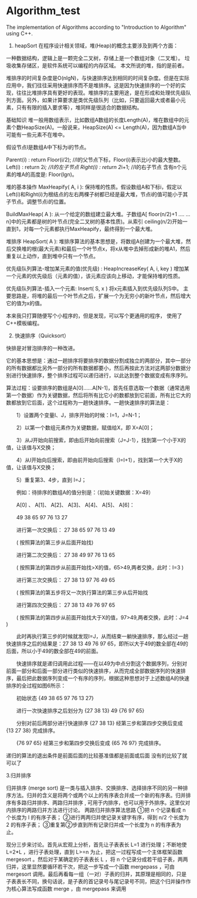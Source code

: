# Algorithm_test
The implementation of Algorithms according to "Introduction to Algorithm" using C++.

1. heapSort
在程序设计相关领域，堆(Heap)的概念主要涉及到两个方面：

一种数据结构，逻辑上是一颗完全二叉树，存储上是一个数组对象（二叉堆）。
垃圾收集存储区，是软件系统可以编程的内存区域。
本文所说的堆，指的是前者。

堆排序的时间复杂度是O(nlgN)，与快速排序达到相同的时间复杂度。但是在实际应用中，我们往往采用快速排序而不是堆排序。这是因为快速排序的一个好的实现，往往比堆排序具有更好的表现。堆排序的主要用途，是在形成和处理优先级队列方面。另外，如果计算要求是类优先级队列（比如，只要返回最大或者最小元素，只有有限的插入要求等），堆同样是很适合的数据结构。

基础知识
堆一般用数组表示，比如数组A数组的长度Length(A)，堆在数组中的元素个数HeapSize(A)。一般说来，HeapSize(A) <= Length(A)，因为数组A当中可能有一些元素不在堆中。

假设节点I是数组A中下标为i的节点。

Parent(i) : return Floor(i/2); //I的父节点下标，Floor(i)表示比i小的最大整数。
Left(i) : return 2*i; //I的左子节点
Right(i) : return 2*i+1; //I的右子节点
含有n个元素的堆A的高度是: Floor(lgn)。

堆的基本操作
MaxHeapify( A, i ):
保持堆的性质。假设数组A和下标i，假定以Left(i)和Right(i)为根结点的左右两棵子树都已经是最大堆，节点i的值可能小于其子节点。调整节点i的位置。

BuildMaxHeap( A ):
从一个给定的数组建立最大堆。子数组A[ floor(n/2)+1 .... ... n]中的元素都是树的叶节点(完全二叉树的基本性质)。从索引 ceiling(n/2)开始一直到1，对每一个元素都执行MaxHeapify，最终得到一个最大堆。

堆排序 HeapSort( A ):
堆排序算法的基本思想是，将数组A创建为一个最大堆，然后交换堆的根(最大元素)和最后一个叶节点x，将x从堆中去掉形成新的堆A1，然后重复以上动作，直到堆中只有一个节点。

优先级队列算法-增加某元素的值(优先级) : HeapIncreaseKey( A, i, key )
增加某一个元素的优先级后（元素的值），该元素应该向上移动，才能保持堆的性质。

优先级队列算法-插入一个元素: Insert( S, x ) 将x元素插入到优先级队列S中。
主要思路是，将堆的最后一个叶节点之后，扩展一个为无穷小的新叶节点，然后增大它的值为x的值。

本来我只打算随便写个小程序的，但是发现，可以写个更通用的程序， 使用了C++模板编程。

2. 快速排序（Quicksort）

快排是对冒泡排序的一种改进。

它的基本思想是：通过一趟排序将要排序的数据分割成独立的两部分，其中一部分的所有数据都比另外一部分的所有数据都要小，然后再按此方法对这两部分数据分别进行快速排序，整个排序过程可以递归进行，以此达到整个数据变成有序序列。

算法过程：设要排序的数组是A[0]……A[N-1]，首先任意选取一个数据（通常选用第一个数据）作为关键数据，然后将所有比它小的数都放到它前面，所有比它大的数都放到它后面，这个过程称为一趟快速排序。一趟快速排序的算法是： 

　　1）设置两个变量I、J，排序开始的时候：I=1，J=N-1；

　　2）以第一个数组元素作为关键数据，赋值给X，即 X=A[0]；

　　3）从J开始向前搜索，即由后开始向前搜索（J=J-1），找到第一个小于X的值，让该值与X交换；

　　4）从I开始向后搜索，即由前开始向后搜索（I=I+1），找到第一个大于X的值，让该值与X交换；

　　5）重复第3、4步，直到 I=J；

　　例如：待排序的数组A的值分别是：（初始关键数据：X=49）

　　A[0] 、 A[1]、 A[2]、 A[3]、 A[4]、 A[5]、 A[6]：

　　49 38 65 97 76 13 27

　　进行第一次交换后： 27 38 65 97 76 13 49

　　( 按照算法的第三步从后面开始找)

　　进行第二次交换后： 27 38 49 97 76 13 65

　　( 按照算法的第四步从前面开始找>X的值，65>49,两者交换，此时：I=3 )

　　进行第三次交换后： 27 38 13 97 76 49 65

　　( 按照算法的第五步将又一次执行算法的第三步从后开始找

　　进行第四次交换后： 27 38 13 49 76 97 65

　　( 按照算法的第四步从前面开始找大于X的值，97>49,两者交换，此时：J=4 )

　　此时再执行第三步的时候就发现I=J，从而结束一躺快速排序，那么经过一趟快速排序之后的结果是：27 38 13 49 76 97 65，即所以大于49的数全部在49的后面，所以小于49的数全部在49的前面。

　　快速排序就是递归调用此过程——在以49为中点分割这个数据序列，分别对前面一部分和后面一部分进行类似的快速排序，从而完成全部数据序列的快速排序，最后把此数据序列变成一个有序的序列，根据这种思想对于上述数组A的快速排序的全过程如图6所示：

　　初始状态 {49 38 65 97 76 13 27}

　　进行一次快速排序之后划分为 {27 38 13} 49 {76 97 65}

　　分别对前后两部分进行快速排序 {27 38 13} 经第三步和第四步交换后变成 {13 27 38} 完成排序。

　　{76 97 65} 经第三步和第四步交换后变成 {65 76 97} 完成排序。

 

递归的算法的退出条件是前面后面的比较基准值都是前面或后面 没有的比较了就可以了

3.归并排序

归并排序 (merge sort) 是一类与插入排序、交换排序、选择排序不同的另一种排序方法。归并的含义是将两个或两个以上的有序表合并成一个新的有序表。归并排序有多路归并排序、两路归并排序 , 可用于内排序，也可以用于外排序。这里仅对内排序的两路归并方法进行讨论。 
两路归并排序算法思路
①把 n 个记录看成 n 个长度为 l 的有序子表；
②进行两两归并使记录关键字有序，得到 n/2 个长度为 2 的有序子表； 
③重复第②步直到所有记录归并成一个长度为 n 的有序表为止。

现分三步来讨论。首先从宏观上分析，首先让子表表长 L=1 进行处理；不断地使 L=2*L ，进行子表处理，直到 L>=n 为止，把这一过程写成一个主体框架函数 mergesort 。然后对于某确定的子表表长 L ，将 n 个记录分成若干组子表，两两归并，这里显然要循环若干次，把这一步写成一个函数 mergepass ，可由 mergesort 调用。最后再看每一组（一对）子表的归并，其原理是相同的，只是子表表长不同，换句话说，是子表的首记录号与尾记录号不同，把这个归并操作作为核心算法写成函数 merge ，由 mergepass 来调用
